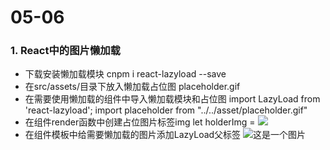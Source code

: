 # 05-06

### 1. React中的图片懒加载

- 下载安装懒加载模块
    cnpm i react-lazyload --save
- 在src/assets/目录下放入懒加载占位图 placeholder.gif
- 在需要使用懒加载的组件中导入懒加载模块和占位图
     import LazyLoad from 'react-lazyload';
     import placeholder from "../../asset/placeholder.gif"
- 在组件render函数中创建占位图片标签img
     let holderImg = <img src={placeholder} /> 
- 在组件模板中给需要懒加载的图片添加LazyLoad父标签
      <LazyLoad placeholder={holderImg}>
          <img src={item.src} alt="这是一个图片" />
      </LazyLoad >